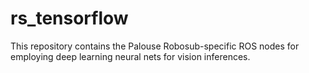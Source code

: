 # rs_tensorflow
This repository contains the Palouse Robosub-specific ROS nodes for employing deep learning neural nets for vision inferences.
